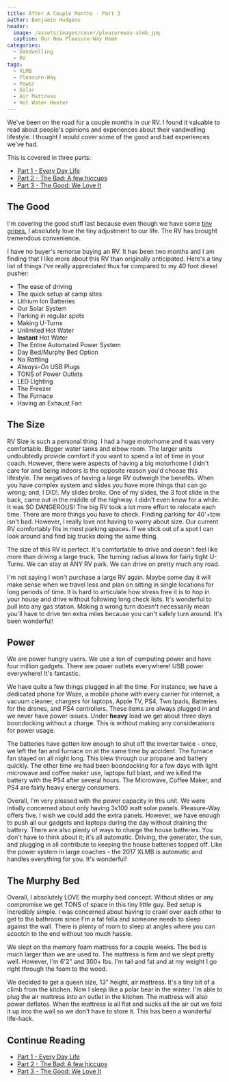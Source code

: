 ```yaml
---
title: After A Couple Months - Part 3
author: Benjamin Hudgens
header:
  image: /assets/images/cover/pleasureway-xlmb.jpg
  caption: Our New Pleasure-Way Home
categories:
  - Vandwelling
  - RV
tags:
  - XLMB
  - Pleasure-Way
  - Power
  - Solar
  - Air Mattress
  - Hot Water Heater
---
```


We've been on the road for a couple months in our RV.  I found it valuable to read about people's opinions and experiences about their vandwelling lifestyle.  I thought I would cover some of the good and bad experiences we've had.  

This is covered in three parts:

- [Part 1 - Every Day Life](http://chasingsixty.com/vandwelling/rv/Two-Months-In-Pleasure-Way-XLMB-Part-1/)
- [Part 2 - The Bad: A few hiccups](http://chasingsixty.com/vandwelling/rv/Two-Months-In-Pleasure-Way-XLMB-Part-2/)
- [Part 3 - The Good: We Love It](http://chasingsixty.com/vandwelling/rv/Two-Months-In-Pleasure-Way-XLMB-Part-3/)

## The Good

I'm covering the good stuff last because even though we have some [tiny gripes](http://chasingsixty.com/vandwelling/rv/Two-Months-In-Pleasure-Way-XLMB-Part-2/), I absolutely love the tiny adjustment to our life.  The RV has brought tremendous convenience.  

I have no buyer's remorse buying an RV.  It has been two months and I am finding that I like more about this RV than originally anticipated.  Here's a tiny list of things I've really appreciated thus far compared to my 40 foot diesel pusher:

- The ease of driving
- The quick setup at camp sites
- Lithium Ion Batteries
- Our Solar System
- Parking in regular spots
- Making U-Turns
- Unlimited Hot Water
- **Instant** Hot Water
- The Entire Automated Power System
- Day Bed/Murphy Bed Option
- No Rattling
- _Always-On_ USB Plugs
- TONS of Power Outlets
- LED Lighting
- The Freezer
- The Furnace
- Having an Exhaust Fan

## The Size

RV Size is such a personal thing.  I had a huge motorhome and it was very comfortable.  Bigger water tanks and elbow room.  The larger units undoubtedly provide comfort if you want to spend a lot of time in your coach.  However, there were aspects of having a big motorhome I didn't care for and being indoors is the opposite reason you'd choose this lifestyle.  The negatives of having a large RV outweigh the benefits.  When you have complex system and slides you have more things that can go wrong; and, I DID!.  My slides broke.  One of my slides, the 3 foot slide in the back, came out in the middle of the highway.  I didn't even know for a while.  It was SO DANGEROUS!  The big RV took a lot more effort to relocate each time.  There are more things you have to check.  Finding parking for 40'+tow isn't bad.  However, I really love not having to worry about size.  Our current RV comfortably fits in most parking spaces.  If we stick out of a spot I can look around and find big trucks doing the same thing.

The size of this RV is perfect.  It's comfortable to drive and doesn't feel like more than driving a large truck.  The turning radius allows for fairly tight U-Turns.  We can stay at ANY RV park.  We can drive on pretty much any road.

I'm not saying I won't purchase a large RV again.  Maybe some day it will make sense when we travel less and plan on sitting in single locations for long periods of time.  It is hard to articulate how stress free it is to hop in your house and drive without following long check lists.  It's wonderful to pull into any gas station.  Making a wrong turn doesn't necessarily mean you'll have to drive ten extra miles because you can't safely turn around.  It's been wonderful!

## Power

We are power hungry users.  We use a ton of computing power and have four million gadgets.  There are power outlets everywhere!  USB power everywhere!  It's fantastic.

We have quite a few things plugged in all the time.  For instance, we have a dedicated phone for Waze, a mobile phone with every carrier for internet, a vacuum cleaner, chargers for laptops, Apple TV, PS4, Two Ipads, Batteries for the drones, and PS4 controllers. These items are always plugged in and we never have power issues.  Under **heavy** load we get about three days boondocking without a charge.  This is without making any considerations for power usage.

The batteries have gotten low enough to shut off the inverter twice - once, we left the fan and furnace on at the same time by accident.  The furnace fan stayed on all night long.  This blew through our propane and battery quickly.  The other time we had been boondocking for a few days with light microwave and coffee maker use, laptops full blast, and we killed the battery with the PS4 after several hours.  The Microwave, Coffee Maker, and PS4 are fairly heavy energy consumers.

Overall, I'm very pleased with the power capacity in this unit.  We were intially concerned about only having 3x100 watt solar panels.  Pleasure-Way offers five.  I wish we could add the extra panels.  However, we have enough to push all our gadgets and laptops during the day without draining the battery.  There are also plenty of ways to charge the house batteries.  You don't have to think about it; it's all automatic.  Driving, the generator, the sun, and plugging in all contribute to keeping the house batteries topped off.  Like the power system in large coaches - the 2017 XLMB is automatic and handles everything for you.  It's wonderful!

## The Murphy Bed

Overall, I absolutely LOVE the murphy bed concept.  Without slides or any compromise we get TONS of space in this tiny little guy.  Bed setup is incredibly simple.  I was concerned about having to crawl over each other to get to the bathroom since I'm a fat fella and someone needs to sleep against the wall.  There is plenty of room to sleep at angles where you can scootch to the end without too much hassle.

We slept on the memory foam mattress for a couple weeks.  The bed is much larger than we are used to.  The mattress is firm and we slept pretty well.  However, I'm 6'2" and 300+ lbs.  I'm tall and fat and at my weight I go right through the foam to the wood.

We decided to get a queen size, 13" height, air mattress.  It's a tiny bit of a climb from the kitchen.  Now I sleep like a polar bear in the winter.  I'm able to plug the air mattress into an outlet in the kitchen.  The mattress will also power deflates.  When the mattress is all flat and sucks all the air out we fold it up into the wall so we don't have to store it.  This has been a wonderful life-hack.

## Continue Reading

- [Part 1 - Every Day Life](http://chasingsixty.com/vandwelling/rv/Two-Months-In-Pleasure-Way-XLMB-Part-1/)
- [Part 2 - The Bad: A few hiccups](http://chasingsixty.com/vandwelling/rv/Two-Months-In-Pleasure-Way-XLMB-Part-2/)
- [Part 3 - The Good: We Love It](http://chasingsixty.com/vandwelling/rv/Two-Months-In-Pleasure-Way-XLMB-Part-3/)
